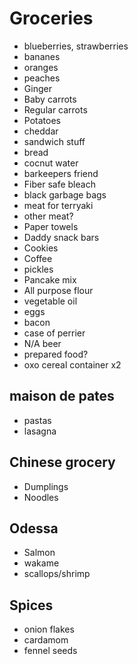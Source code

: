 # Groceries

- blueberries, strawberries
- bananes
- oranges
- peaches
- Ginger
- Baby carrots
- Regular carrots
- Potatoes
- cheddar
- sandwich stuff
- bread
- cocnut water
- barkeepers friend
- Fiber safe bleach
- black garbage bags
- meat for terryaki
- other meat?
- Paper towels
- Daddy snack bars
- Cookies
- Coffee
- pickles
- Pancake mix
- All purpose flour
- vegetable oil
- eggs
- bacon
- case of perrier
- N/A beer
- prepared food?
- oxo cereal container x2

## maison de pates

- pastas
- lasagna

## Chinese grocery

- Dumplings
- Noodles

## Odessa

- Salmon
- wakame
- scallops/shrimp

## Spices

- onion flakes
- cardamom
- fennel seeds
